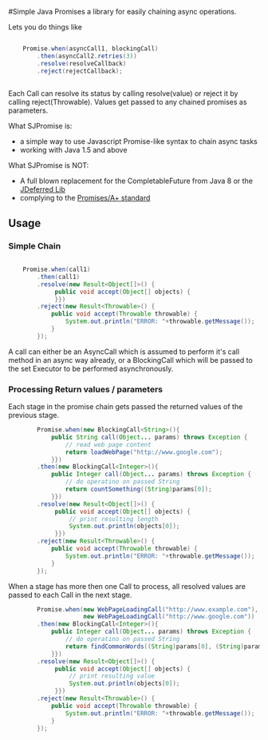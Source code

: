 #Simple Java Promises
a library for easily chaining async operations.
 
Lets you do things like

```Java

    Promise.when(asyncCall1, blockingCall)
        .then(asyncCall2.retries(3))
        .resolve(resolveCallback)
        .reject(rejectCallback);
        

```

Each Call can resolve its status by calling resolve(value) or reject it by calling reject(Throwable). Values get passed to any chained promises as parameters.

What SJPromise is:
* a simple way to use Javascript Promise-like syntax to chain async tasks
* working with Java 1.5 and above

What SJPromise is NOT:
* A full blown replacement for the CompletableFuture from Java 8 or the [JDeferred Lib](http://jdeferred.org/)
* complying to the [Promises/A+ standard](https://promisesaplus.com/) 


## Usage


### Simple Chain


```Java

    Promise.when(call1)
        .then(call1)
        .resolve(new Result<Object[]>() {
             public void accept(Object[] objects) {
             }})
        .reject(new Result<Throwable>() {
            public void accept(Throwable throwable) {
                System.out.println("ERROR: "+throwable.getMessage());
            }
        });

```

A call can either be an AsyncCall which is assumed to perform it's call method in an async way already, or a BlockingCall which will be passed to the set Executor to be performed asynchronously. 

### Processing Return values / parameters

Each stage in the promise chain gets passed the returned values of the previous stage.

```Java
        Promise.when(new BlockingCall<String>(){
            public String call(Object... params) throws Exception {
                // read web page content
                return loadWebPage("http://www.google.com");
            }})
        .then(new BlockingCall<Integer>(){
            public Integer call(Object... params) throws Exception {
                // do operatino on passed String
                return countSomething((String)params[0]);
            }})
        .resolve(new Result<Object[]>() {
             public void accept(Object[] objects) {
                 // print resulting length
                 System.out.println(objects[0]);
             }})
        .reject(new Result<Throwable>() {
            public void accept(Throwable throwable) {
                System.out.println("ERROR: "+throwable.getMessage());
            }
        });
```

When a stage has more then one Call to process, all resolved values are passed to each Call in the next stage.
```Java
        Promise.when(new WebPageLoadingCall("http://www.example.com"), 
                     new WebPageLoadingCall("http://www.google.com"))
        .then(new BlockingCall<Integer>(){
            public Integer call(Object... params) throws Exception {
                // do operatino on passed String
                return findCommonWords((String)params[0], (String)params[1]);
            }})
        .resolve(new Result<Object[]>() {
             public void accept(Object[] objects) {
                 // print resulting value
                 System.out.println(objects[0]);
             }})
        .reject(new Result<Throwable>() {
            public void accept(Throwable throwable) {
                System.out.println("ERROR: "+throwable.getMessage());
            }
        });
```
        
